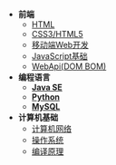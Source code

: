 * **前端**
    * [HTML](HTML/readme)
    * [CSS3/HTML5](CSS/readme)
    * [移动端Web开发](MobileWebDev/readme)
    * [JavaScript基础](JavaScript/readme)
    * [WebApi(DOM BOM)](WebApi/readme)
* **编程语言**
    * [**Java SE**](Java/readme)
    * [**Python**](Python/readme)
    * [**MySQL**](MySQL/readme)
* **计算机基础**
    * [计算机网络](C-Network/readme)
    * [操作系统](OS/readme)
    * [编译原理](CP/readme)
